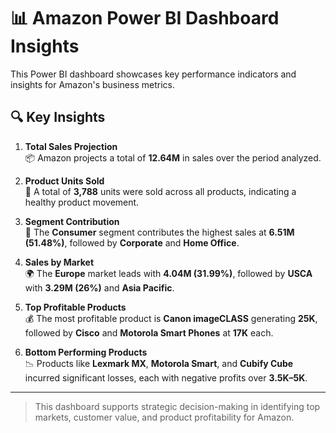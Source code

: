 # 📊 Amazon Power BI Dashboard Insights

This Power BI dashboard showcases key performance indicators and insights for Amazon's business metrics.

## 🔍 Key Insights

1. **Total Sales Projection**  
   📦 Amazon projects a total of **12.64M** in sales over the period analyzed.

2. **Product Units Sold**  
   🧾 A total of **3,788** units were sold across all products, indicating a healthy product movement.

3. **Segment Contribution**  
   🧩 The **Consumer** segment contributes the highest sales at **6.51M (51.48%)**, followed by **Corporate** and **Home Office**.

4. **Sales by Market**  
   🌍 The **Europe** market leads with **4.04M (31.99%)**, followed by **USCA** with **3.29M (26%)** and **Asia Pacific**.

5. **Top Profitable Products**  
   💰 The most profitable product is **Canon imageCLASS** generating **25K**, followed by **Cisco** and **Motorola Smart Phones** at **17K** each.

6. **Bottom Performing Products**  
   📉 Products like **Lexmark MX**, **Motorola Smart**, and **Cubify Cube** incurred significant losses, each with negative profits over **3.5K–5K**.

---

> This dashboard supports strategic decision-making in identifying top markets, customer value, and product profitability for Amazon.

